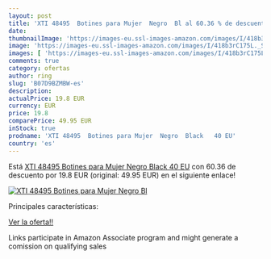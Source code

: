 ```yaml
---
layout: post
title: 'XTI 48495  Botines para Mujer  Negro  Bl al 60.36 % de descuento'
date: 
thumbnailImage: 'https://images-eu.ssl-images-amazon.com/images/I/418b3rC175L._SL200_.jpg'
image: 'https://images-eu.ssl-images-amazon.com/images/I/418b3rC175L._SL200_.jpg'
images: [ 'https://images-eu.ssl-images-amazon.com/images/I/418b3rC175L._SL200_.jpg' ]
comments: true
category: ofertas
author: ring
slug: 'B07D9BZMBW-es'
description:
actualPrice: 19.8 EUR
currency: EUR
price: 19.8
comparePrice: 49.95 EUR
inStock: true
prodname: 'XTI 48495  Botines para Mujer  Negro  Black   40 EU'
country: 'es'
---
```


Está [XTI 48495  Botines para Mujer  Negro  Black   40 EU](https://www.amazon.es/dp/B07D9BZMBW/?tag=tolees-21) con 60.36 de descuento por 19.8 EUR (original: 49.95 EUR) en el siguiente enlace!

[![XTI 48495  Botines para Mujer  Negro  Bl](https://images-eu.ssl-images-amazon.com/images/I/418b3rC175L._SL200_.jpg)](https://www.amazon.es/dp/B07D9BZMBW/?tag=tolees-21)

Principales características:


[Ver la oferta!!](https://www.amazon.es/dp/B07D9BZMBW/?tag=tolees-21)

Links participate in Amazon Associate program and might generate a comission on qualifying sales


